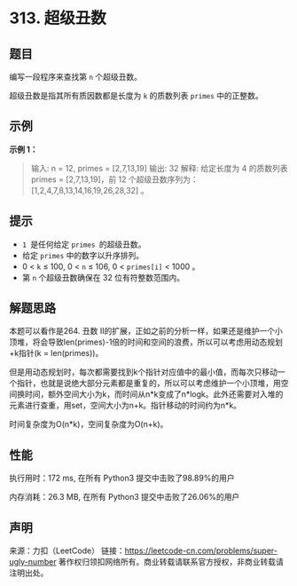 # 313. 超级丑数

## 题目

编写一段程序来查找第 `n` 个超级丑数。

超级丑数是指其所有质因数都是长度为 `k` 的质数列表 `primes` 中的正整数。

## 示例

**示例 1：**

> 输入: n = 12, primes = [2,7,13,19]
> 输出: 32 
> 解释: 给定长度为 4 的质数列表 primes = [2,7,13,19]，前 12 个超级丑数序列为：[1,2,4,7,8,13,14,16,19,26,28,32] 。

## 提示

* `1 `是任何给定 `primes `的超级丑数。
*  给定 `primes` 中的数字以升序排列。
* 0 < `k` ≤ 100, 0 < `n` ≤ 106, 0 < `primes[i]` < 1000 。
* 第 `n` 个超级丑数确保在 32 位有符整数范围内。

## 解题思路

本题可以看作是264. 丑数 II的扩展，正如之前的分析一样，如果还是维护一个小顶堆，将会导致len(primes)-1倍的时间和空间的浪费，所以可以考虑用动态规划+k指针(k = len(primes))。

但是用动态规划时，每次都需要找到k个指针对应值中的最小值，而每次只移动一个指针，也就是说绝大部分元素都是重复的，所以可以考虑维护一个小顶堆，用空间换时间，额外空间大小为k，而时间从n\*k变成了n\*logk。此外还需要对入堆的元素进行查重，用set，空间大小为n+k。指针移动的时间约为n*k。

时间复杂度为O(n*k)，空间复杂度为O(n+k)。

## 性能

执行用时：172 ms, 在所有 Python3 提交中击败了98.89%的用户

内存消耗：26.3 MB, 在所有 Python3 提交中击败了26.06%的用户

## 声明

来源：力扣（LeetCode）
链接：https://leetcode-cn.com/problems/super-ugly-number
著作权归领扣网络所有。商业转载请联系官方授权，非商业转载请注明出处。
